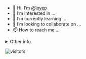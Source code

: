 - 👋 Hi, I’m [@loyep](https://github.com/loyep)
- 👀 I’m interested in ...
- 🌱 I’m currently learning ...
- 💞️ I’m looking to collaborate on ...
- 📫 How to reach me ...

<details>
  <summary>Other info.</summary>
  <br>

<!--START_SECTION:waka-->

```txt
Vue.js       14 hrs 1 min    ███████████████████▒░░░░░   77.10 %
TypeScript   3 hrs 6 mins    ████▒░░░░░░░░░░░░░░░░░░░░   17.12 %
TOML         18 mins         ▒░░░░░░░░░░░░░░░░░░░░░░░░   01.66 %
HTML         12 mins         ▒░░░░░░░░░░░░░░░░░░░░░░░░   01.15 %
JSON         8 mins          ▒░░░░░░░░░░░░░░░░░░░░░░░░   00.79 %
```

<!--END_SECTION:waka-->

</details>

![visitors](https://visitor-badge.glitch.me/badge?page_id=loyep.loyep)
